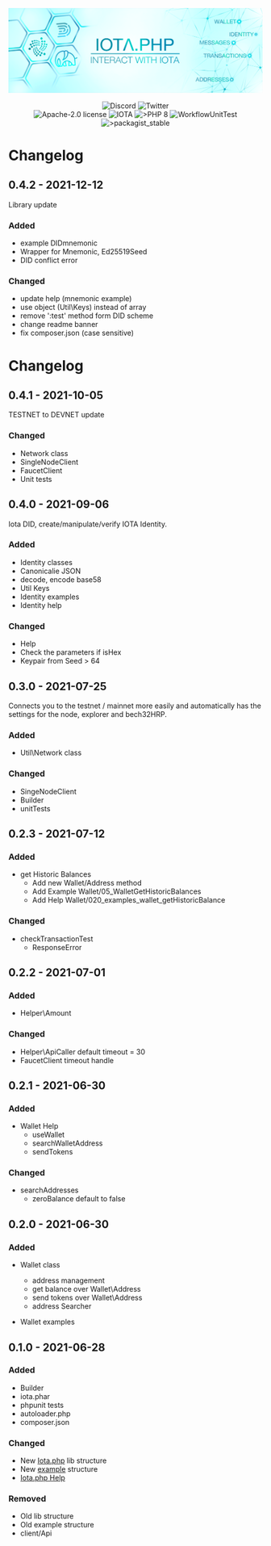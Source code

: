 ![IOTA.php](./help/images/IOTA_PHP_Banner_Interact.png)

<p style="text-align:center;">
  <a href="https://discord.iota.org/" style="text-decoration:none;"><img src="https://img.shields.io/badge/Discord-9cf.svg?style=social&logo=discord" alt="Discord"></a>
  <a href="https://twitter.com/IOTAphp/" style="text-decoration:none;"><img src="https://img.shields.io/badge/Twitter-9cf.svg?style=social&logo=twitter" alt="Twitter"></a>
  <br>
  <a href="https://github.com/iota-community/iota.php/LICENSE" style="text-decoration:none;"><img src="https://img.shields.io/badge/license-Apache--2.0-green?style=flat-square" alt="Apache-2.0 license"></a>
  <a href="https://www.iota.org/" style="text-decoration:none;"><img src="https://img.shields.io/badge/IOTA-lightgrey?style=flat&logo=iota" alt="IOTA"></a>
  <a href="https://www.php.net/" style="text-decoration:none;"><img src="https://img.shields.io/badge/PHP->= 8.x-blue?style=flat-square&logo=php" alt=">PHP 8"></a>
  <img src="https://github.com/iota-community/iota.php/actions/workflows/phpunit.yml/badge.svg" alt="WorkflowUnitTest">
  <a href="https://packagist.org/packages/iota-community/iota.php/" style="text-decoration:none;"><img src="https://poser.pugx.org/iota-community/iota.php/v/stable.png" alt=">packagist_stable"></a>
</p>

# Changelog
## 0.4.2 - 2021-12-12
Library update

### Added

- example DIDmnemonic
- Wrapper for Mnemonic, Ed25519Seed
- DID conflict error

### Changed

- update help (mnemonic example)
- use object (Util\Keys) instead of array
- remove ':test' method form DID scheme
- change readme banner
- fix composer.json (case sensitive)

# Changelog
## 0.4.1 - 2021-10-05
TESTNET to DEVNET update

### Changed

- Network class
- SingleNodeClient
- FaucetClient
- Unit tests

## 0.4.0 - 2021-09-06
Iota DID, create/manipulate/verify IOTA Identity.

### Added

- Identity classes
- Canonicalie JSON
- decode, encode base58
- Util Keys
- Identity examples
- Identity help

### Changed

- Help
- Check the parameters if isHex
- Keypair from Seed > 64 

## 0.3.0 - 2021-07-25
Connects you to the testnet / mainnet more easily and automatically has the settings for the node, explorer and bech32HRP.

### Added

- Util\Network class

### Changed

- SingeNodeClient
- Builder
- unitTests
  
## 0.2.3 - 2021-07-12

### Added

- get Historic Balances
  - Add new Wallet/Address method
  - Add Example Wallet/05_WalletGetHistoricBalances
  - Add Help Wallet/020_examples_wallet_getHistoricBalance

### Changed

- checkTransactionTest 
  - ResponseError

## 0.2.2 - 2021-07-01

### Added

- Helper\Amount

### Changed

- Helper\ApiCaller default timeout = 30
- FaucetClient timeout handle

  
## 0.2.1 - 2021-06-30

### Added

- Wallet Help
  - useWallet
  - searchWalletAddress
  - sendTokens
  
### Changed

- searchAddresses
  - zeroBalance default to false

## 0.2.0 - 2021-06-30

### Added

- Wallet class
  - address management
  - get balance over Wallet\Address 
  - send tokens over Wallet\Address 
  - address Searcher
  
- Wallet examples

## 0.1.0 - 2021-06-28

### Added

- Builder
- iota.phar
- phpunit tests
- autoloader.php
- composer.json

### Changed

- New [Iota.php](https://github.com/iota-community/iota.php) lib structure
- New [example](./examples) structure
- [Iota.php Help](./help/000_index.md)

### Removed

- Old lib structure
- Old example structure
- client/Api